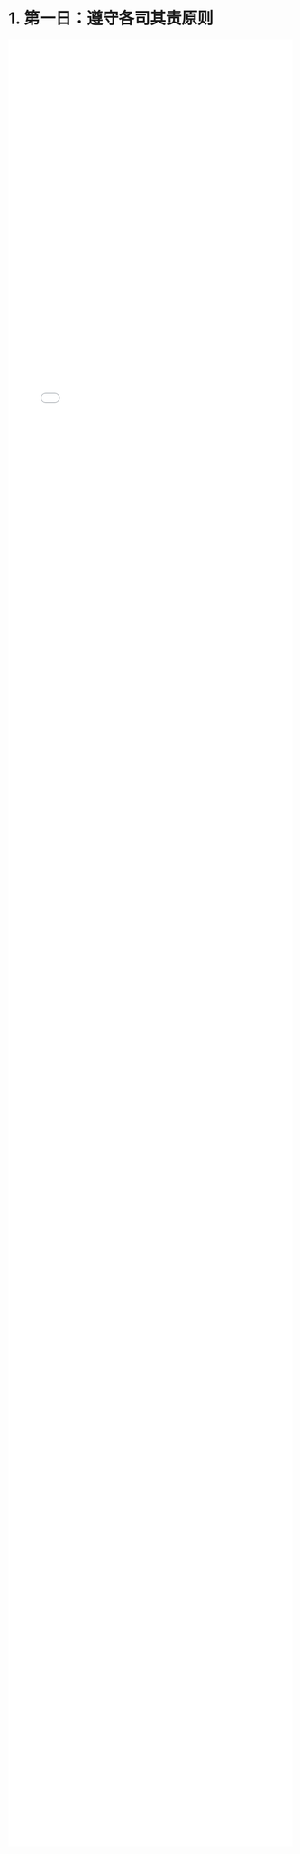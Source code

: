 # 1. 第一日：遵守各司其责原则
<div style="
    width: calc(100%);
    height: 80vh;
    margin-left: 0;">
<iframe class="iframe" style="height: 100%;
 width: 100%;
        border-width: 0px;" src="/tenDays/1. 第一日：遵守各司其责原则.html">
</iframe>
</div>